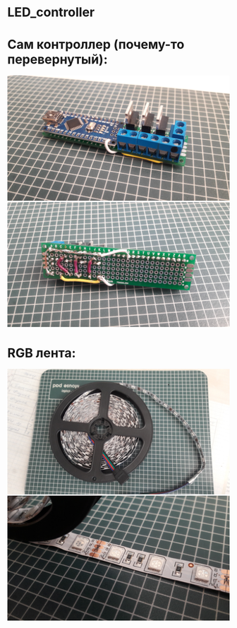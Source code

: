 # LED_controller

# Сам контроллер (почему-то перевернутый):
![](https://github.com/TopProHatsker/LED_controller/blob/master/20180427_181451.jpg)
![](https://github.com/TopProHatsker/LED_controller/blob/master/20180427_181527.jpg)
 
# RGB лента:
![](https://github.com/TopProHatsker/LED_controller/blob/master/20180427_181723.jpg)
![](https://github.com/TopProHatsker/LED_controller/blob/master/20180427_181649.jpg)
